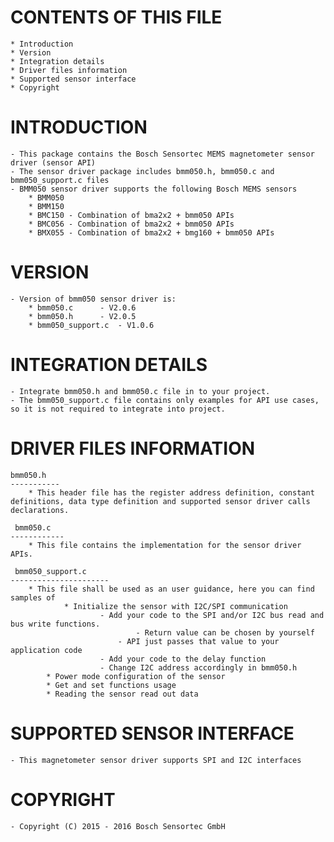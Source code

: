 
CONTENTS OF THIS FILE
=======================
	* Introduction
	* Version
	* Integration details
	* Driver files information
	* Supported sensor interface
	* Copyright


INTRODUCTION
===============
	- This package contains the Bosch Sensortec MEMS magnetometer sensor driver (sensor API)
	- The sensor driver package includes bmm050.h, bmm050.c and bmm050_support.c files
	- BMM050 sensor driver supports the following Bosch MEMS sensors
		* BMM050
		* BMM150
		* BMC150 - Combination of bma2x2 + bmm050 APIs
		* BMC056 - Combination of bma2x2 + bmm050 APIs
		* BMX055 - Combination of bma2x2 + bmg160 + bmm050 APIs

VERSION
=========
	- Version of bmm050 sensor driver is:
		* bmm050.c 		- V2.0.6
		* bmm050.h 		- V2.0.5
		* bmm050_support.c 	- V1.0.6

INTEGRATION DETAILS
=====================
	- Integrate bmm050.h and bmm050.c file in to your project.
	- The bmm050_support.c file contains only examples for API use cases, so it is not required to integrate into project.

DRIVER FILES INFORMATION
===========================
	bmm050.h
	-----------
		* This header file has the register address definition, constant definitions, data type definition and supported sensor driver calls declarations.

	 bmm050.c
	------------
		* This file contains the implementation for the sensor driver APIs.

	 bmm050_support.c
	----------------------
		* This file shall be used as an user guidance, here you can find samples of
    			* Initialize the sensor with I2C/SPI communication
        				- Add your code to the SPI and/or I2C bus read and bus write functions.
            					- Return value can be chosen by yourself
           					- API just passes that value to your application code
        				- Add your code to the delay function
        				- Change I2C address accordingly in bmm050.h
   			* Power mode configuration of the sensor
   			* Get and set functions usage
			* Reading the sensor read out data

SUPPORTED SENSOR INTERFACE
====================================
	- This magnetometer sensor driver supports SPI and I2C interfaces


COPYRIGHT
===========
	- Copyright (C) 2015 - 2016 Bosch Sensortec GmbH


